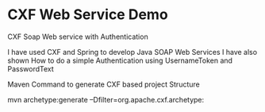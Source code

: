 CXF Web Service Demo
==============

CXF Soap Web service with Authentication 

I have used CXF and Spring to develop Java SOAP Web Services
I have also shown How to do a simple Authentication using UsernameToken and PasswordText 

Maven Command to generate CXF based project Structure 
 
mvn archetype:generate –Dfilter=org.apache.cxf.archetype:
